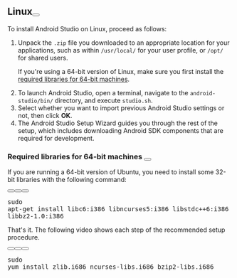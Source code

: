 <h2 id="linux" data-text="Linux" role="presentation"><span class="devsite-heading" role="heading" aria-level="2">Linux</span><button type="button" class="devsite-heading-link button-flat material-icons" aria-label="Copy link to this section: Linux" data-title="Copy link to this section: Linux" data-id="linux"></button></h2>

<p>To install Android Studio on Linux, proceed as follows:</p>

<ol>
  <li>Unpack the <code translate="no" dir="ltr">.zip</code> file you downloaded to an
      appropriate location for your applications, such as within
      <code translate="no" dir="ltr">/usr/local/</code> for your user profile, or <code translate="no" dir="ltr">/opt/</code>
      for shared users.
    <p>
      If you're using a 64-bit version of Linux, make sure you first install the
      <a href="#64bit-libs">required libraries for 64-bit machines</a>.
    </p>
  </li><li>To launch Android Studio, open a terminal,
    navigate to the <code translate="no" dir="ltr">android-studio/bin/</code> directory,
   and execute <code translate="no" dir="ltr">studio.sh</code>.
  </li>
  <li>Select whether you want to import previous Android Studio settings
    or not, then click <strong>OK</strong>.</li>
  <li>The Android Studio Setup Wizard guides you through the rest of the
    setup, which includes downloading Android SDK components
    that are required for development.</li>
</ol>


<h3 id="64bit-libs" data-text="   Required libraries for 64-bit machines " role="presentation"><span class="devsite-heading" role="heading" aria-level="3">
  Required libraries for 64-bit machines
</span><button type="button" class="devsite-heading-link button-flat material-icons" aria-label="Copy link to this section: 
  Required libraries for 64-bit machines
" data-title="Copy link to this section: 
  Required libraries for 64-bit machines
" data-id="64bit-libs"></button></h3>


<p>If you are running a 64-bit version of Ubuntu, you need to install some 32-bit
libraries with the following command:</p>


<devsite-code data-copy-event-label=""><div class="devsite-code-buttons-container" role="group" aria-label="Action buttons"><button type="button" class="gc-analytics-event material-icons devsite-icon-code-dark devsite-toggle-dark" data-category="Site-Wide Custom Events" data-label="Dark Code Toggle" track-type="exampleCode" track-name="darkCodeToggle" aria-label="Dark code theme" data-title="Dark code theme"></button><button type="button" class="gc-analytics-event material-icons devsite-icon-code-light devsite-toggle-light" data-category="Site-Wide Custom Events" data-label="Light Code Toggle" track-type="exampleCode" track-name="lightCodeToggle" aria-label="Light code theme" data-title="Light code theme"></button><button type="button" class="gc-analytics-event material-icons devsite-icon-copy" data-category="Site-Wide Custom Events" data-label="Click To Copy" track-type="exampleCode" track-name="clickToCopy" aria-label="Copy code sample" data-title="Copy code sample"></button></div><pre class="none devsite-terminal" translate="no" dir="ltr" is-upgraded="">sudo apt-get install libc6:i386 libncurses5:i386 libstdc++6:i386 lib32z1 libbz2-1.0:i386
</pre></devsite-code>


<p>That's it.
The following video shows each step of the recommended setup procedure.</p>


<devsite-code data-copy-event-label=""><div class="devsite-code-buttons-container" role="group" aria-label="Action buttons"><button type="button" class="gc-analytics-event material-icons devsite-icon-code-dark devsite-toggle-dark" data-category="Site-Wide Custom Events" data-label="Dark Code Toggle" track-type="exampleCode" track-name="darkCodeToggle" aria-label="Dark code theme" data-title="Dark code theme"></button><button type="button" class="gc-analytics-event material-icons devsite-icon-code-light devsite-toggle-light" data-category="Site-Wide Custom Events" data-label="Light Code Toggle" track-type="exampleCode" track-name="lightCodeToggle" aria-label="Light code theme" data-title="Light code theme"></button><button type="button" class="gc-analytics-event material-icons devsite-icon-copy" data-category="Site-Wide Custom Events" data-label="Click To Copy" track-type="exampleCode" track-name="clickToCopy" aria-label="Copy code sample" data-title="Copy code sample"></button></div><pre class="none devsite-terminal" translate="no" dir="ltr" is-upgraded="">sudo yum install zlib.i686 ncurses-libs.i686 bzip2-libs.i686
</pre></devsite-code>
